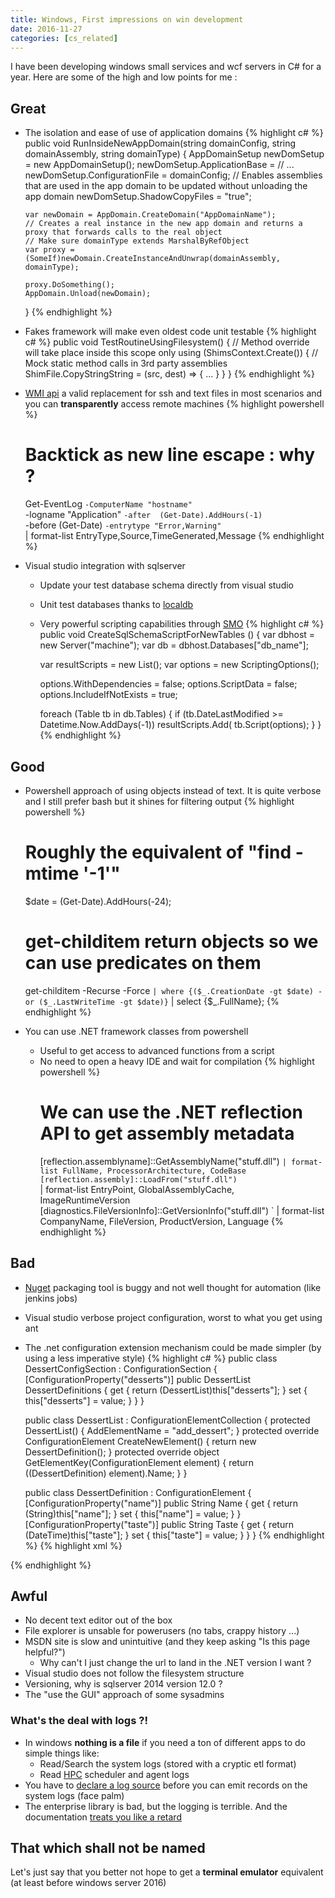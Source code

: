 ```yaml
---
title: Windows, First impressions on win development
date: 2016-11-27
categories: [cs_related]
---
```


I have been developing windows small services and wcf servers in C# for a year.
Here are some of the high and low points for me :

## Great

* The isolation and ease of use of application domains
{% highlight c# %}
  public void RunInsideNewAppDomain(string domainConfig, string domainAssembly, string domainType) {
      AppDomainSetup newDomSetup = new AppDomainSetup();
      newDomSetup.ApplicationBase = // ...
      newDomSetup.ConfigurationFile = domainConfig;
      // Enables assemblies that are used in the app domain to be updated without unloading the app domain
      newDomSetup.ShadowCopyFiles = "true";

      var newDomain = AppDomain.CreateDomain("AppDomainName");
      // Creates a real instance in the new app domain and returns a proxy that forwards calls to the real object
      // Make sure domainType extends MarshalByRefObject
      var proxy = (SomeIf)newDomain.CreateInstanceAndUnwrap(domainAssembly, domainType);

      proxy.DoSomething();
      AppDomain.Unload(newDomain);
  }
{% endhighlight %}
* Fakes framework will make even oldest code unit testable
{% highlight c# %}
  public void TestRoutineUsingFilesystem() {
      // Method override will take place inside this scope only
      using (ShimsContext.Create()) {
          // Mock static method calls in 3rd party assemblies
          ShimFile.CopyStringString = (src, dest) => { ... }
      }
  }
{% endhighlight %}
* [WMI api][0] a valid replacement for ssh and text files in most scenarios and you can **transparently** access remote machines
{% highlight powershell %}
  # Backtick as new line escape : why ?
  Get-EventLog                                            `
    -ComputerName "hostname"                              `
    -logname "Application"                                `
    -after  (Get-Date).AddHours(-1)                       `
    -before (Get-Date)                                    `
    -entrytype "Error,Warning"                            `
    | format-list EntryType,Source,TimeGenerated,Message
{% endhighlight %}
* Visual studio integration with sqlserver
  * Update your test database schema directly from visual studio
  * Unit test databases thanks to [localdb][6]
  * Very powerful scripting capabilities through [SMO][5]
{% highlight c# %}
  public void CreateSqlSchemaScriptForNewTables () {
      var dbhost = new Server("machine");
      var db = dbhost.Databases["db_name"];

      var resultScripts = new List<StringCollection>();
      var options = new ScriptingOptions();

      options.WithDependencies = false;
      options.ScriptData = false;
      options.IncludeIfNotExists = true;

      foreach (Table tb in db.Tables) {
          if (tb.DateLastModified >= Datetime.Now.AddDays(-1))
              resultScripts.Add( tb.Script(options);
      }
  }
{% endhighlight %}

## Good

* Powershell approach of using objects instead of text. It is quite verbose and I still prefer bash but it shines for filtering output
{% highlight powershell %}
    # Roughly the equivalent of "find -mtime '-1'"
    $date = (Get-Date).AddHours(-24);

    # get-childitem return objects so we can use predicates on them
    get-childitem -Recurse -Force                                          `
    | where {($_.CreationDate -gt $date) -or ($_.LastWriteTime -gt $date)} `
    | select {$_.FullName};
{% endhighlight %}
* You can use .NET framework classes from powershell
  * Useful to get access to advanced functions from a script
  * No need to open a heavy IDE and wait for compilation
{% highlight powershell %}
    # We can use the .NET reflection API to get assembly metadata
    [reflection.assemblyname]::GetAssemblyName("stuff.dll")                 `
        | format-list FullName, ProcessorArchitecture, CodeBase
    [reflection.assembly]::LoadFrom("stuff.dll")                            `
        | format-list EntryPoint, GlobalAssemblyCache, ImageRuntimeVersion
    [diagnostics.FileVersionInfo]::GetVersionInfo("stuff.dll")              `
        | format-list CompanyName, FileVersion, ProductVersion, Language
{% endhighlight %}

## Bad

* [Nuget][3] packaging tool is buggy and not well thought for automation (like jenkins jobs)
* Visual studio verbose project configuration, worst to what you get using ant
* The .net configuration extension mechanism could be made simpler (by using a less imperative style)
{% highlight c# %}
  public class DessertConfigSection : ConfigurationSection {
      [ConfigurationProperty("desserts")]
      public DessertList DessertDefinitions
      {
          get { return (DessertList)this["desserts"];  }
          set { this["desserts"] = value; }
      }
  }

  public class DessertList : ConfigurationElementCollection {
      protected DessertList() {
          AddElementName = "add_dessert";
      }
      protected override ConfigurationElement CreateNewElement() {
          return new DessertDefinition();
      }
      protected override object GetElementKey(ConfigurationElement element) {
          return ((DessertDefinition) element).Name;
      }
  }

  public class DessertDefinition : ConfigurationElement {
      [ConfigurationProperty("name")]
      public String Name {
          get { return (String)this["name"]; }
          set { this["name"] = value; }
      }
      [ConfigurationProperty("taste")]
      public String Taste {
          get { return (DateTime)this["taste"]; }
          set { this["taste"] = value; }
      }
  }
{% endhighlight %}
{% highlight xml %}
  <configuration>
    <configSections>
      <section name="sweets" type="DessertConfigSection"/>
    </configSections>

    <sweets>
        <desserts>
          <add_dessert name="BananaSplit"   taste="yummy"/>
          <add_dessert name="BananaFlambee" taste="oh yeah"/>
       </desserts>
    </sweets>
  </configuration>
{% endhighlight %}

## Awful

* No decent text editor out of the box
* File explorer is unsable for powerusers (no tabs, crappy history ...)
* MSDN site is slow and unintuitive (and they keep asking "Is this page helpful?") 
  * Why can't I just change the url to land in the .NET version I want ?
* Visual studio does not follow the filesystem structure
* Versioning, why is sqlserver 2014 version 12.0 ?
* The "use the GUI" approach of some sysadmins

### What's the deal with logs ?!

* In windows **nothing is a file** if you need a ton of different apps to do simple things like:
  * Read/Search the system logs (stored with a cryptic etl format)
  * Read [HPC][1] scheduler and agent logs
* You have to [declare a log source][4] before you can emit records on the system logs (face palm)
* The enterprise library is bad, but the logging is terrible. And the documentation [treats you like a retard][2]

## That which shall not be named

Let's just say that you better not hope to get a **terminal emulator** equivalent (at least before windows server 2016)

[0]: https://msdn.microsoft.com/en-us/library/aa394585(v=vs.85).aspx
[1]: https://technet.microsoft.com/en-us/library/jj899572(v=ws.11).aspx
[2]: https://msdn.microsoft.com/en-us/library/dn440731(v=pandp.60).aspx
[3]: http://docs.nuget.org/
[4]: https://msdn.microsoft.com/en-us/library/2awhba7a(v=vs.110).aspx#Examples
[5]: https://msdn.microsoft.com/en-us//library/ms162169.aspx
[6]: https://msdn.microsoft.com/en-us/library/hh510202.aspx#Description


